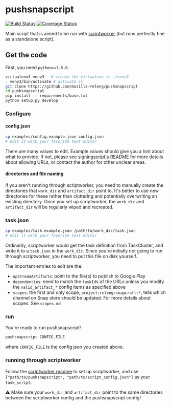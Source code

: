 # pushsnapscript

[![Build Status](https://travis-ci.org/mozilla-releng/pushsnapscript.svg?branch=master)](https://travis-ci.org/mozilla-releng/pushsnapscript) [![Coverage Status](https://coveralls.io/repos/github/mozilla-releng/pushsnapscript/badge.svg?branch=master)](https://coveralls.io/github/mozilla-releng/pushsnapscript?branch=master)

Main script that is aimed to be run with [scriptworker](https://github.com/mozilla-releng/scriptworker) (but runs perfectly fine as a standalone script).


## Get the code


First, you need `python>=3.5.0`.

```sh
virtualenv3 venv3   # create the virtualenv in ./venv3
. venv3/bin/activate # activate it
git clone https://github.com/mozilla-releng/pushsnapscript
cd pushsnapscript
pip install -r requirements/base.txt
python setup.py develop
```

### Configure

#### config.json
```sh
cp examples/config.example.json config.json
# edit it with your favorite text editor
```

There are many values to edit. Example values should give you a hint about what to provide. If not, please see [signingscript's README](https://github.com/mozilla-releng/signingscript#config-json) for more details about allowing URLs, or contact the author for other unclear areas.

#### directories and file naming

If you aren't running through scriptworker, you need to manually create the directories that `work_dir` and `artifact_dir` point to.  It's better to use new directories for these rather than cluttering and potentially overwriting an existing directory.  Once you set up scriptworker, the `work_dir` and `artifact_dir` will be regularly wiped and recreated.


### task.json

```sh
cp examples/task.example.json /path/to/work_dir/task.json
# edit it with your favorite text editor
```

Ordinarily, scriptworker would get the task definition from TaskCluster, and write it to a `task.json` in the `work_dir`.  Since you're initially not going to run through scriptworker, you need to put this file on disk yourself.

The important entries to edit are the:
 * `upstreamArtifacts`: point to the file(s) to publish to Google Play
 * `dependencies`: need to match the `taskId`s of the URLs unless you modify the `valid_artifact_*` config items as specified above
 * `scopes`: the first and only scope, `project:releng:snapcraft:*`, tells which channel on Snap store should be updated. For more details about scopes. See `scopes.md`


### run

You're ready to run pushsnapscript!

```sh
pushsnapscript CONFIG_FILE
```


where `CONFIG_FILE` is the config json you created above.

### running through scriptworker

Follow the [scriptworker readme](https://github.com/mozilla-releng/scriptworker/blob/master/README.rst) to set up scriptworker, and use `["path/to/pushsnapscript", "path/to/script_config.json"]` as your `task_script`.

:warning: Make sure your `work_dir` and `artifact_dir` point to the same directories between the scriptworker config and the pushsnapscript config!
